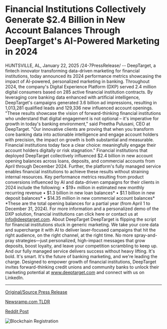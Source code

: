 # Financial Institutions Collectively Generate $2.4 Billion in New Account Balances Through DeepTarget's AI-Powered Marketing in 2024

HUNTSVILLE, AL, January 22, 2025 /24-7PressRelease/ -- DeepTarget, a fintech innovator transforming data-driven marketing for financial institutions, today announced its 2024 performance metrics showcasing the impact of AI-powered, personalized marketing in banking.  Throughout 2024, the company's Digital Experience Platform (DXP) served 2.4 million digital consumers based on 285 active financial institution contracts. By leveraging core banking data enhanced with artificial intelligence, DeepTarget's campaigns generated 3.6 billion ad impressions, resulting in 1,013,281 qualified leads and 129,336 new influenced account openings.  "These results showcase the vision of forward-thinking financial institutions who understand that digital engagement is not optional – it's imperative for growth in today's banking environment," said Preetha Pulusani, CEO at DeepTarget. "Our innovative clients are proving that when you transform core banking data into actionable intelligence and engage account holders with precision, the impact on growth is both substantial and measurable. Financial institutions today face a clear choice: meaningfully engage their account holders digitally or risk stagnation."  Financial institutions that deployed DeepTarget collectively influenced $2.4 billion in new account opening balances across loans, deposits, and commercial accounts from April through December 2024. Further, the platform's fully managed service enables financial institutions to achieve these results without straining internal resources.  Key performance metrics resulting from product conversions influenced by AI and data-driven campaigns for their clients in 2024 include the following: •	$19+ million in estimated new monthly recurring revenue •	$1.3 billion in new loan balances*  •	$1.1 billion in new deposit balances* •	$14.35 million in new commercial account balances*  *These are the total opening balances for a partial year (from April 1 to December 31, 2024).  For more information and a personalized demo of the DXP solution, financial institutions can click here or contact us at info@deeptarget.com.  About DeepTarget DeepTarget is flipping the script for financial institutions stuck in generic marketing. We take your core data and supercharge it with AI to deliver laser-focused campaigns that hit the right audience, on the right channel, at the right time. No more spray-and-pray strategies—just personalized, high-impact messages that grow deposits, boost loyalty, and leave your competition scrambling to keep up. And our fully managed service delivers success without heavy lifting. It's bold. It's smart. It's the future of banking marketing, and we're leading the charge. Designed to empower growth of financial institutions, DeepTarget invites forward-thinking credit unions and community banks to unlock their marketing potential at www.deeptarget.com and connect with us on LinkedIn. 

---

[Original/Source Press Release](https://www.24-7pressrelease.com/press-release/518730/financial-institutions-collectively-generate-24-billion-in-new-account-balances-through-deeptargets-ai-powered-marketing-in-2024)
                    

[Newsramp.com TLDR](https://newsramp.com/curated-news/deeptarget-reveals-ai-powered-marketing-impact-in-banking-sector/16ad76dbd45ee2e84b54d06eeee0ae7f) 

 



[Reddit Post](https://www.reddit.com/r/MarketingNewsramp/comments/1i76fpc/deeptarget_reveals_aipowered_marketing_impact_in/) 



![Blockchain Registration](https://cdn.newsramp.app/24-7PressRelease/qrcode/251/22/loftsuQL.webp)